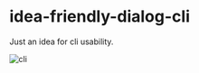 # idea-friendly-dialog-cli
Just an idea for cli usability.

![cli](https://cloud.githubusercontent.com/assets/3132889/12170454/e3fb2bc4-b584-11e5-92f8-637e4d13a83b.gif)
